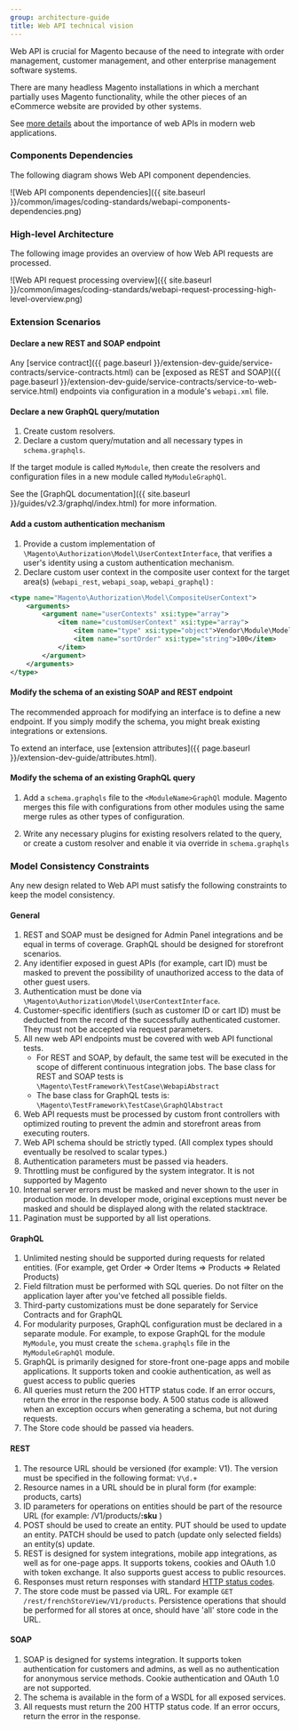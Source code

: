 ```yaml
---
group: architecture-guide
title: Web API technical vision
---
```


Web API is crucial for Magento because of the need to integrate with order management, customer management, and other enterprise management software systems.

There are many headless Magento installations in which a merchant partially uses Magento functionality, while the other pieces of an eCommerce website are provided by other systems.

See [more details](https://en.wikipedia.org/wiki/Web_API) about the importance of web APIs in modern web applications.

### Components Dependencies

The following diagram shows Web API component dependencies.

![Web API components dependencies]({{ site.baseurl }}/common/images/coding-standards/webapi-components-dependencies.png)

### High-level Architecture

The following image provides an overview of how Web API requests are processed.

![Web API request processing overview]({{ site.baseurl }}/common/images/coding-standards/webapi-request-processing-high-level-overview.png)

### Extension Scenarios

#### Declare a new REST and SOAP endpoint

Any [service contract]({{ page.baseurl }}/extension-dev-guide/service-contracts/service-contracts.html) can be [exposed as REST and SOAP]({{ page.baseurl }}/extension-dev-guide/service-contracts/service-to-web-service.html) endpoints via configuration in a module's `webapi.xml` file.

#### Declare a new GraphQL query/mutation

1. Create custom resolvers.
1. Declare a custom query/mutation and all necessary types in `schema.graphqls`.

If the target module is called `MyModule`, then create the resolvers and configuration files in a new module called `MyModuleGraphQl`.

See the [GraphQL documentation]({{ site.baseurl }}/guides/v2.3/graphql/index.html) for more information.

#### Add a custom authentication mechanism

1. Provide a custom implementation of `\Magento\Authorization\Model\UserContextInterface`, that verifies a user's identity using a  custom authentication mechanism.
1. Declare custom user context in the composite user context for the target area(s) (`webapi_rest`, `webapi_soap`, `webapi_graphql`) :

```xml
<type name="Magento\Authorization\Model\CompositeUserContext">
    <arguments>
        <argument name="userContexts" xsi:type="array">
            <item name="customUserContext" xsi:type="array">
                <item name="type" xsi:type="object">Vendor\Module\Model\Authentication\CustomUserContext</item>
                <item name="sortOrder" xsi:type="string">100</item>
            </item>
        </argument>
    </arguments>
</type>
```

#### Modify the schema of an existing SOAP and REST endpoint

The recommended approach for modifying an interface is to define a new endpoint. If you simply modify the schema, you might break existing integrations or extensions.

To extend an interface, use [extension attributes]({{ page.baseurl }}/extension-dev-guide/attributes.html).

#### Modify the schema of an existing GraphQL query

1. Add a `schema.graphqls` file to the `<ModuleName>GraphQl` module. Magento merges this file with configurations from other modules using the same merge rules as other types of configuration.

2. Write any necessary plugins for existing resolvers related to the query, or create a custom resolver and enable it via override in `schema.graphqls`

### Model Consistency Constraints

Any new design related to Web API must satisfy the following constraints to keep the model consistency.

#### General

1. REST and SOAP must be designed for Admin Panel integrations and be equal in terms of coverage. GraphQL should be designed for storefront scenarios.
1. Any identifier exposed in guest APIs (for example, cart ID) must be masked to prevent the possibility of unauthorized access to the data of other guest users.
1. Authentication must be done via `\Magento\Authorization\Model\UserContextInterface`.
1. Customer-specific identifiers (such as customer ID or cart ID) must be deducted from the record of the successfully authenticated customer. They must not be accepted via request parameters.
1. All new web API endpoints must be covered with web API functional tests.
    * For REST and SOAP, by default, the same test will be executed in the scope of different continuous integration jobs. The base class for REST and SOAP tests is `\Magento\TestFramework\TestCase\WebapiAbstract`
    * The base class for GraphQL tests is: `\Magento\TestFramework\TestCase\GraphQlAbstract`
1. Web API requests must be processed by custom front controllers with optimized routing to prevent the admin and storefront areas from executing routers.
1. Web API schema should be strictly typed. (All complex types should eventually be resolved to scalar types.)
1. Authentication parameters must be passed via headers.
1. Throttling must be configured by the system integrator. It is not supported by Magento
1. Internal server errors must be masked and never shown to the user in production mode. In developer mode, original exceptions must never be masked and should be displayed along with the related stacktrace.
1. Pagination must be supported by all list operations.

#### GraphQL

1. Unlimited nesting should be supported during requests for related entities. (For example, get Order => Order Items => Products => Related Products)
1. Field filtration must be performed with SQL queries. Do not filter on the application layer after you've fetched all possible fields.
1. Third-party customizations must be done separately for Service Contracts and for GraphQL
1. For modularity purposes, GraphQL configuration must be declared in a separate module. For example, to expose GraphQL for the module `MyModule`, you must create the `schema.graphqls` file in the `MyModuleGraphQl` module.
1. GraphQL is primarily designed for store-front one-page apps and mobile applications. It supports token and cookie authentication, as well as guest access to public queries
1. All queries must return the 200 HTTP status code. If an error occurs, return the error in the response body. A 500 status code is allowed when an exception occurs when generating a schema, but not during requests.
1. The Store code should be passed via headers.

#### REST

1. The resource URL should be versioned (for example: V1). The version must be specified in the following format: `V\d.+`
1. Resource names in a URL should be in plural form (for example: products, carts)
1. ID parameters for operations on entities should be part of the resource URL (for example: /V1/products/**:sku** )
1. POST should be used to create an entity.
   PUT should be used to update an entity.
   PATCH should be used to patch (update only selected fields) an entity(s) update.
1. REST is designed for system integrations, mobile app integrations, as well as for one-page apps. It supports tokens, cookies and OAuth 1.0 with token exchange. It also supports guest access to public resources.
1. Responses must return responses with standard [HTTP status codes](https://en.wikipedia.org/wiki/List_of_HTTP_status_codes).
1. The store code must be passed via URL. For example `GET /rest/frenchStoreView/V1/products`. Persistence operations that should be performed for all stores at once, should have 'all' store code in the URL.

#### SOAP

1. SOAP is designed for systems integration. It supports token authentication for customers and admins, as well as no authentication for anonymous service methods. Cookie authentication and OAuth 1.0 are not supported.
1. The schema is available in the form of a WSDL for all exposed services.
1. All requests must return the 200 HTTP status code. If an error occurs, return the error in the response.
